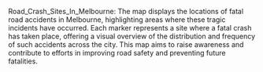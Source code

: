 Road_Crash_Sites_In_Melbourne:
The map displays the locations of fatal road accidents in Melbourne, highlighting areas where these tragic incidents have occurred. Each marker represents a site where a fatal crash has taken place, offering a visual overview of the distribution and frequency of such accidents across the city. This map aims to raise awareness and contribute to efforts in improving road safety and preventing future fatalities.
